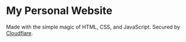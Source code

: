 ﻿# My Personal Website

Made with the simple magic of HTML, CSS, and JavaScript. Secured by [Cloudflare](https://www.cloudflare.com).
